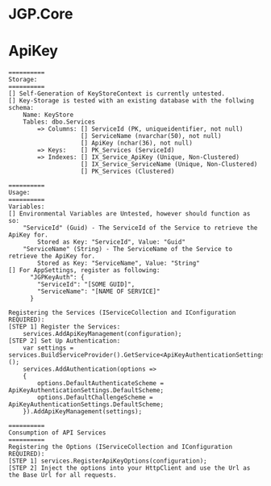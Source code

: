 # JGP.Core

# ApiKey

	==========
	Storage:
	==========
	[] Self-Generation of KeyStoreContext is currently untested.
	[] Key-Storage is tested with an existing database with the follwing schema:
		Name: KeyStore
		Tables: dbo.Services
			=> Columns:	[] ServiceId (PK, uniqueidentifier, not null)
						[] ServiceName (nvarchar(50), not null)
						[] ApiKey (nchar(36), not null)
			=> Keys:	[] PK_Services (ServiceId)
			=> Indexes:	[] IX_Service_ApiKey (Unique, Non-Clustered)
						[] IX_Service_ServiceName (Unique, Non-Clustered)
						[] PK_Services (Clustered)
	
	==========
	Usage:
	==========
	Variables:
	[] Environmental Variables are Untested, however should function as so:
		"ServiceId" (Guid) - The ServiceId of the Service to retrieve the ApiKey for.
			Stored as Key: "ServiceId", Value: "Guid"
		"ServiceName" (String) - The ServiceName of the Service to retrieve the ApiKey for.
			Stored as Key: "ServiceName", Value: "String"
	[] For AppSettings, register as following:
		  "JGPKeyAuth": {
			"ServiceId": "[SOME GUID]",
			"ServiceName": "[NAME OF SERVICE]"
		  }
	
	Registering the Services (IServiceCollection and IConfiguration REQUIRED):
	[STEP 1] Register the Services:
		services.AddApiKeyManagement(configuration);
	[STEP 2] Set Up Authentication:
		var settings = services.BuildServiceProvider().GetService<ApiKeyAuthenticationSettings>();
		services.AddAuthentication(options =>
		{
		    options.DefaultAuthenticateScheme = ApiKeyAuthenticationSettings.DefaultScheme;
		    options.DefaultChallengeScheme = ApiKeyAuthenticationSettings.DefaultScheme;
		}).AddApiKeyManagement(settings);

	==========
	Consumption of API Services
	==========
	Registering the Options (IServiceCollection and IConfiguration REQUIRED):
	[STEP 1] services.RegisterApiKeyOptions(configuration);
	[STEP 2] Inject the options into your HttpClient and use the Url as the Base Url for all requests.
	